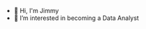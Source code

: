 - 👋 Hi, I'm Jimmy
- 👀 I’m interested in becoming a Data Analyst

<!---
Keso88/Keso88 is a ✨ special ✨ repository because its `README.md` (this file) appears on your GitHub profile.
You can click the Preview link to take a look at your changes.
--->
